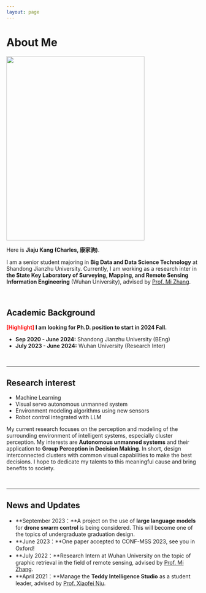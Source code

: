 ```yaml
---
layout: page
---
```


# About Me

<img src="https://kangjiaju.github.io/images/qingdao.jpg" class="floatpic" width="360" height="480">

Here is **Jiaju Kang (Charles, 康家驹)**.

I am a senior student majoring in **Big Data and Data Science Technology** at Shandong Jianzhu University. Currently, I am working as a research inter in **the State Key Laboratory of Surveying, Mapping, and Remote Sensing Information Engineering** (Wuhan University), advised by [Prof. Mi Zhang](http://jszy.whu.edu.cn/zhangmi/zh_CN/index.htm). 

<br>

## Academic Background

**<font color='red'>[Highlight]</font> I am looking for Ph.D. position to start in 2024 Fall.**

- **Sep 2020 - June 2024:** Shandong Jianzhu University (BEng)
- **July 2023 - June 2024:** Wuhan University (Research Inter)

<br>

---

## Research interest

- Machine Learning
- Visual servo autonomous unmanned system
- Environment modeling algorithms using new sensors
- Robot control integrated with LLM

My current research focuses on the perception and modeling of the surrounding environment of intelligent systems, especially cluster perception. My interests are **Autonomous unmanned systems** and their application to **Group Perception in Decision Making**. In short, design interconnected clusters with common visual capabilities to make the best decisions. I hope to dedicate my talents to this meaningful cause and bring benefits to society.

<br>

---

## News and Updates

- **September 2023：**A project on the use of **large language models** for **drone swarm control** is being considered. This will become one of the topics of undergraduate graduation design.
- **June 2023：**One paper accepted to CONF-MSS 2023, see you in Oxford!
- **July 2022：**Research Intern at Wuhan University on the topic of graphic retrieval in the field of remote sensing, advised by [Prof. Mi Zhang](http://jszy.whu.edu.cn/zhangmi/zh_CN/index.htm).
- **April 2021：**Manage the **Teddy Intelligence Studio** as a student leader, advised by [Prof. Xiaofei Niu](https://www.sdjzu.edu.cn/jsjkx/info/1024/4395.htm).